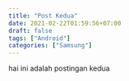 ```yaml
---
title: "Post Kedua"
date: 2021-02-22T01:59:56+07:00
draft: false
tags: ["Android"]
categories: ["Samsung"]
---
```


hai ini adalah postingan kedua